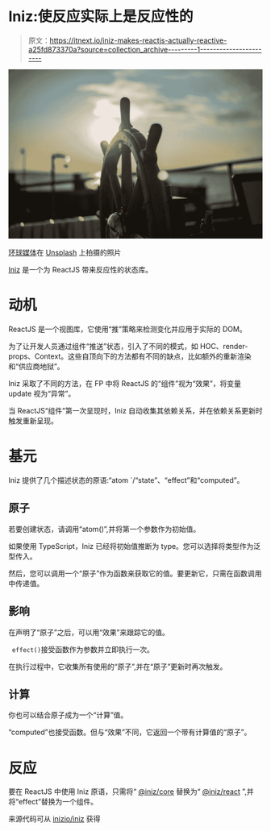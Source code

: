 # Iniz:使反应实际上是反应性的

> 原文：<https://itnext.io/iniz-makes-reactjs-actually-reactive-a25fd873370a?source=collection_archive---------1----------------------->

![](img/e5fb2aec09613779d7d20d76d3cab2a2.png)

[环球媒体](https://unsplash.com/@orbtalmedia?utm_source=medium&utm_medium=referral)在 [Unsplash](https://unsplash.com?utm_source=medium&utm_medium=referral) 上拍摄的照片

[Iniz](https://iniz.netlify.app) 是一个为 ReactJS 带来反应性的状态库。

# 动机

ReactJS 是一个视图库，它使用“推”策略来检测变化并应用于实际的 DOM。

为了让开发人员通过组件“推送”状态，引入了不同的模式，如 HOC、render-props、Context。这些自顶向下的方法都有不同的缺点，比如额外的重新渲染和“供应商地狱”。

Iniz 采取了不同的方法，在 FP 中将 ReactJS 的“组件”视为“效果”，将变量 update 视为“异常”。

当 ReactJS“组件”第一次呈现时，Iniz 自动收集其依赖关系，并在依赖关系更新时触发重新呈现。

# 基元

Iniz 提供了几个描述状态的原语:“atom `/“state”、“effect”和“computed”。

## 原子

若要创建状态，请调用“atom()”,并将第一个参数作为初始值。

如果使用 TypeScript，Iniz 已经将初始值推断为 type。您可以选择将类型作为泛型传入。

然后，您可以调用一个“原子”作为函数来获取它的值。要更新它，只需在函数调用中传递值。

## 影响

在声明了“原子”之后，可以用“效果”来跟踪它的值。

` effect()`接受函数作为参数并立即执行一次。

在执行过程中，它收集所有使用的“原子”,并在“原子”更新时再次触发。

## 计算

你也可以结合原子成为一个“计算”值。

“computed”也接受函数。但与“效果”不同，它返回一个带有计算值的“原子”。

# 反应

要在 ReactJS 中使用 Iniz 原语，只需将“ [@iniz/core](http://twitter.com/iniz/core) 替换为“ [@iniz/react](http://twitter.com/iniz/react) ”,并将“effect”替换为一个组件。

来源代码可从 [inizio/iniz](https://github.com/IniZio/iniz) 获得
